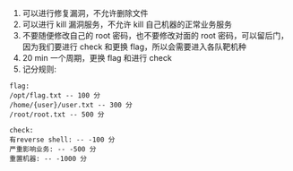 1. 可以进行修复漏洞，不允许删除文件
2. 可以进行 kill 漏洞服务，不允许 kill 自己机器的正常业务服务
3. 不要随便修改自己的 root 密码，也不要修改对面的 root 密码，可以留后门，因为我们要进行 check 和更换 flag，所以会需要进入各队靶机种
4. 20 min 一个周期，更换 flag 和进行 check
5. 记分规则:
```
flag:
/opt/flag.txt -- 100 分
/home/{user}/user.txt -- 300 分
/root/root.txt -- 500 分

check:
有reverse shell: -- -100 分
严重影响业务: -- -500 分
重置机器: -- -1000 分
```
